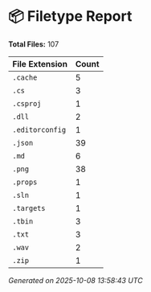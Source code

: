 # 📦 Filetype Report

**Total Files:** 107

| File Extension | Count |
|----------------|--------|
| `.cache` | 5 |
| `.cs` | 3 |
| `.csproj` | 1 |
| `.dll` | 2 |
| `.editorconfig` | 1 |
| `.json` | 39 |
| `.md` | 6 |
| `.png` | 38 |
| `.props` | 1 |
| `.sln` | 1 |
| `.targets` | 1 |
| `.tbin` | 3 |
| `.txt` | 3 |
| `.wav` | 2 |
| `.zip` | 1 |

_Generated on 2025-10-08 13:58:43 UTC_